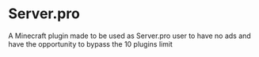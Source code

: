# Server.pro
A Minecraft plugin made to be used as Server.pro user to have no ads and have the opportunity to bypass the 10 plugins limit
